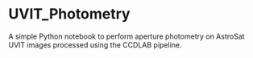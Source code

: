 # UVIT_Photometry
A simple Python notebook to perform aperture photometry on AstroSat UVIT images processed using the CCDLAB pipeline.
